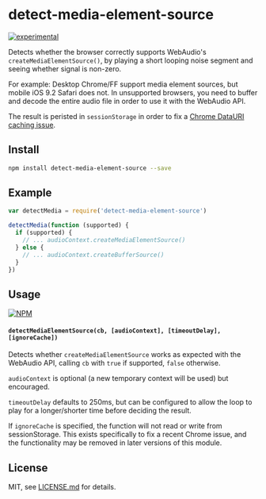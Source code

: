 # detect-media-element-source

[![experimental](http://badges.github.io/stability-badges/dist/experimental.svg)](http://github.com/badges/stability-badges)

Detects whether the browser correctly supports WebAudio's `createMediaElementSource()`, by playing a short looping noise segment and seeing whether signal is non-zero.

For example: Desktop Chrome/FF support media element sources, but mobile iOS 9.2 Safari does not. In unsupported browsers, you need to buffer and decode the entire audio file in order to use it with the WebAudio API.

The result is peristed in `sessionStorage` in order to fix a [Chrome DataURI caching issue](https://code.google.com/p/chromium/issues/detail?id=562214).

## Install

```sh
npm install detect-media-element-source --save
```

## Example

```js
var detectMedia = require('detect-media-element-source')

detectMedia(function (supported) {
  if (supported) {
    // ... audioContext.createMediaElementSource()
  } else {
    // ... audioContext.createBufferSource()
  }
})
```

## Usage

[![NPM](https://nodei.co/npm/detect-media-element-source.png)](https://www.npmjs.com/package/detect-media-element-source)

#### `detectMediaElementSource(cb, [audioContext], [timeoutDelay], [ignoreCache])`

Detects whether `createMediaElementSource` works as expected with the WebAudio API, calling `cb` with `true` if supported, `false` otherwise.

`audioContext` is optional (a new temporary context will be used) but encouraged.

`timeoutDelay` defaults to 250ms, but can be configured to allow the loop to play for a longer/shorter time before deciding the result.

If `ignoreCache` is specified, the function will not read or write from sessionStorage. This exists specifically to fix a recent Chrome issue, and the functionality may be removed in later versions of this module.

## License

MIT, see [LICENSE.md](http://github.com/Jam3/detect-media-element-source/blob/master/LICENSE.md) for details.
